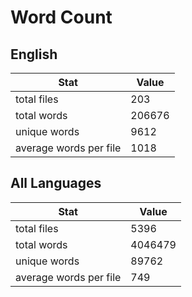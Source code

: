 # Word Count

## English

Stat | Value
---- | -----
total files | 203
total words | 206676
unique words | 9612
average words per file | 1018

## All Languages

Stat | Value
---- | -----
total files | 5396
total words | 4046479
unique words | 89762
average words per file | 749
